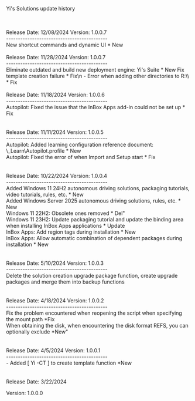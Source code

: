 Yi's Solutions update history

<br>
<br>
Release Date: 12/08/2024
Version: 1.0.0.7
<br>
-------------------------------------------
<br>
New shortcut commands and dynamic UI * New

<br>
<br>
Release Date: 11/28/2024
Version: 1.0.0.7
<br>
-------------------------------------------
<br>
Eliminate outdated and build new deployment engine: Yi's Suite * New
Fix template creation failure * Fix\n   - Error when adding other directories to R:\\ * Fix

<br>
<br>
Release Date: 11/18/2024
Version: 1.0.0.6
<br>
-------------------------------------------
<br>
Autopilot: Fixed the issue that the InBox Apps add-in could not be set up * Fix

<br>
<br>
<br>
Release Date: 11/11/2024
Version: 1.0.0.5
<br>
-------------------------------------------
<br>
Autopilot: Added learning configuration reference document: \_Learn\Autopilot.profile * New
<br>
Autopilot: Fixed the error of when Import and Setup start * Fix

<br>
<br>
<br>
Release Date: 10/22/2024
Version: 1.0.0.4
<br>
-------------------------------------------
<br>
Added Windows 11 24H2 autonomous driving solutions, packaging tutorials, video tutorials, rules, etc. * New
<br>
Added Windows Server 2025 autonomous driving solutions, rules, etc. * New
<br>
Windows 11 22H2: Obsolete ones removed * Del"
<br>
Windows 11 23H2: Update packaging tutorial and update the binding area when installing InBox Apps applications * Update
<br>
InBox Apps: Add region tags during installation * New
<br>
InBox Apps: Allow automatic combination of dependent packages during installation * New

<br>
<br>
<br>
Release Date: 5/10/2024
Version: 1.0.0.3
<br>
-------------------------------------------
<br>
Delete the solution creation upgrade package function, create upgrade packages and merge them into backup functions

<br>
<br>
<br>
Release Date: 4/18/2024
Version: 1.0.0.2
<br>
-------------------------------------------
<br>
Fix the problem encountered when reopening the script when specifying the mount path *Fix
<br>
When obtaining the disk, when encountering the disk format REFS, you can optionally exclude *New"

<br>
<br>
<br>
Release Date: 4/5/2024
Version: 1.0.0.1
<br>
-------------------------------------------
<br>
- Added [ Yi -CT ] to create template function *New

<br>
<br>
<br>
Release Date: 3/22/2024

Version: 1.0.0.0
